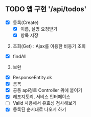 ## TODO 앱 구현 '/api/todos'

- [x] 등록(Create)
  - [x] 이름, 설명 요청받기
  - [x] 항목 저장
2. 조회(Get) : Ajax를 이용한 비동기 조회
- [x] findAll

3. 보완
- [x] ResponseEntity.ok
- [x] 롬복
- [x] 공통 api경로 Controller 위에 붙이기
- [x] 레포지토리, 서비스 인터페이스
- [ ] Valid 사용해서 유효성 검사해보기
- [x] 등록된 순서대로 나오게 하기